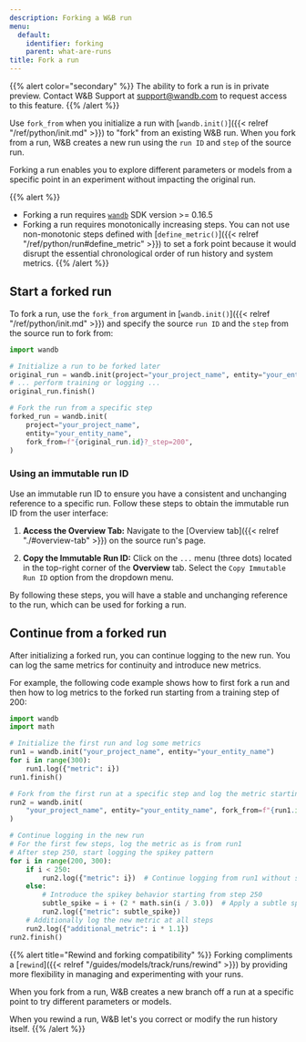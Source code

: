 ```yaml
---
description: Forking a W&B run
menu:
  default:
    identifier: forking
    parent: what-are-runs
title: Fork a run
---
```


{{% alert color="secondary" %}}
The ability to fork a run is in private preview. Contact W&B Support at support@wandb.com to request access to this feature.
{{% /alert %}}

Use `fork_from` when you initialize a run with [`wandb.init()`]({{< relref "/ref/python/init.md" >}}) to "fork" from an existing W&B run. When you fork from a run, W&B creates a new run using the `run ID` and `step` of the source run.

Forking a run enables you to explore different parameters or models from a specific point in an experiment without impacting the original run.

{{% alert %}}
* Forking a run requires [`wandb`](https://pypi.org/project/wandb/) SDK version >= 0.16.5
* Forking a run requires monotonically increasing steps. You can not use non-monotonic steps defined with [`define_metric()`]({{< relref "/ref/python/run#define_metric" >}}) to set a fork point because it would disrupt the essential chronological order of run history and system metrics.
{{% /alert %}}


## Start a forked run

To fork a run, use the `fork_from` argument in [`wandb.init()`]({{< relref "/ref/python/init.md" >}}) and specify the source `run ID` and the `step` from the source run to fork from:

```python
import wandb

# Initialize a run to be forked later
original_run = wandb.init(project="your_project_name", entity="your_entity_name")
# ... perform training or logging ...
original_run.finish()

# Fork the run from a specific step
forked_run = wandb.init(
    project="your_project_name",
    entity="your_entity_name",
    fork_from=f"{original_run.id}?_step=200",
)
```

### Using an immutable run ID

Use an immutable run ID to ensure you have a consistent and unchanging reference to a specific run. Follow these steps to obtain the immutable run ID from the user interface:

1. **Access the Overview Tab:** Navigate to the [Overview tab]({{< relref "./#overview-tab" >}}) on the source run's page.

2. **Copy the Immutable Run ID:** Click on the `...` menu (three dots) located in the top-right corner of the **Overview** tab. Select the `Copy Immutable Run ID` option from the dropdown menu.

By following these steps, you will have a stable and unchanging reference to the run, which can be used for forking a run.

## Continue from a forked run
After initializing a forked run, you can continue logging to the new run. You can log the same metrics for continuity and introduce new metrics. 

For example, the following code example shows how to first fork a run and then how to log metrics to the forked run starting from a training step of 200:

```python
import wandb
import math

# Initialize the first run and log some metrics
run1 = wandb.init("your_project_name", entity="your_entity_name")
for i in range(300):
    run1.log({"metric": i})
run1.finish()

# Fork from the first run at a specific step and log the metric starting from step 200
run2 = wandb.init(
    "your_project_name", entity="your_entity_name", fork_from=f"{run1.id}?_step=200"
)

# Continue logging in the new run
# For the first few steps, log the metric as is from run1
# After step 250, start logging the spikey pattern
for i in range(200, 300):
    if i < 250:
        run2.log({"metric": i})  # Continue logging from run1 without spikes
    else:
        # Introduce the spikey behavior starting from step 250
        subtle_spike = i + (2 * math.sin(i / 3.0))  # Apply a subtle spikey pattern
        run2.log({"metric": subtle_spike})
    # Additionally log the new metric at all steps
    run2.log({"additional_metric": i * 1.1})
run2.finish()
```

{{% alert title="Rewind and forking compatibility" %}}
Forking compliments a [`rewind`]({{< relref "/guides/models/track/runs/rewind" >}}) by providing more flexibility in managing and experimenting with your runs. 

When you fork from a run, W&B creates a new branch off a run at a specific point to try different parameters or models. 

When you  rewind a run, W&B let's you correct or modify the run history itself.
{{% /alert %}}
